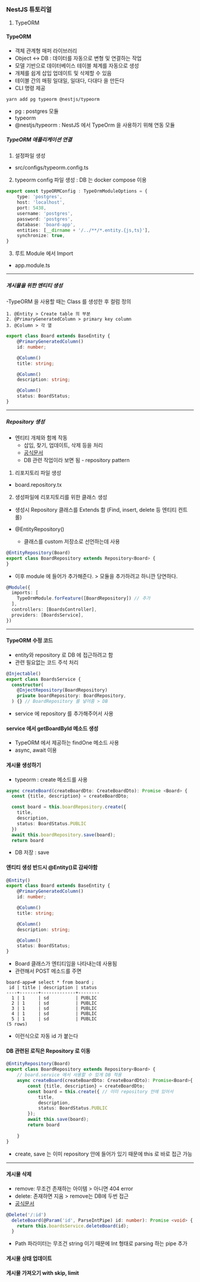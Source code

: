 ### NestJS 튜토리얼
1. TypeORM

#### TypeORM
- 객체 관계형 매퍼 라이브러리
- Object <-> DB : 데이터를 자동으로 변형 및 연결하는 작업
- 모델 기반으로 데이터베이스 테이블 체계를 자동으로 생성
- 개체를 쉽게 삽입 업데이트 및 삭제할 수 있음
- 테이블 간의 매핑 일대일, 일대다, 다대다 을 만든다
- CLI 명령 제공
```shell
yarn add pg typeorm @nestjs/typeorm
```
- pg : postgres 모듈
- typeorm 
- @nestjs/typeorm : NestJS 에서 TypeOrm 을 사용하기 위해 연동 모듈


##### TypeORM 애플리케이션 연결
1. 설정파일 생성
- src/configs/typeorm.config.ts
2. typeorm config 파일 생성 :  DB 는 docker compose 이용
```typescript
export const typeORMConfig : TypeOrmModuleOptions = {
    type: 'postgres',
    host: 'localhost',
    port: 5438,
    username: 'postgres',
    password: 'postgres',
    database: 'board-app',
    entities: [__dirname + '/../**/*.entity.{js,ts}'],
    synchronize: true,
}
```
3. 루트 Module 에서 Import
- app.module.ts

---
##### 게시물을 위한 엔티티 생성
-TypeORM 을 사용할 때는 Class 를 생성한 후 컬럼 정의
```shell
1. @Entity > Create table 의 부분
2. @PrimaryGeneratedColumn > primary key column
3. @Column > 각 열
```

```typescript
export class Board extends BaseEntity {
    @PrimaryGeneratedColumn()
    id: number;

    @Column()
    title: string;

    @Column()
    description: string;

    @Column()
    status: BoardStatus;
}
```
---
##### Repository 생성
- 엔티티 개체와 함께 작동 
  - 삽입, 찾기, 업데이트, 삭제 등을 처리
  - [공식문서](https://typeorm.delightful.studio/classes/_repository_repository_.repository.html)
  - DB 관련 작업이라 보면 됨 - repository pattern

1. 리포지토리 파일 생성
- board.repository.tx
2. 생성파일에 리포지토리를 위한 클래스 생성
- 생성시 Repository 클래스를 Extends 함 (Find, insert, delete 등 엔티티 컨트롤)

- @EntityRepository()
  - 클래스를 custom 저장소로 선언하는데 사용

```typescript
@EntityRepository(Board)
export class BoardRepository extends Repository<Board> {   
}
```
- 이후 module 에 들어가 추가해준다. > 모듈을 추가하려고 하니깐 당연하다.
```typescript
@Module({
  imports: [
    TypeOrmModule.forFeature([BoardRepository]) // 추가
  ],
  controllers: [BoardsController],
  providers: [BoardsService], 
})
```

---

#### TypeORM 수정 코드
- entity와 repository 로 DB 에 접근하려고 함
- 관련 필요없는 코드 주석 처리
```typescript
@Injectable()
export class BoardsService {
  constructor(
    @InjectRepository(BoardRepository)
    private boardRepository: BoardRepository,
  ) {} // BoardRepository 를 넣어줌 > DB
```
- service 에 repository 를 추가해주어서 사용

#### service 에서 getBoardById 메소드 생성
- TypeORM 에서 제공하는 findOne 메소드 사용
- async, await 이용


#### 게시물 생성하기
- typeorm : create 메소드를 사용
```typescript
async createBoard(createBoardDto: CreateBoardDto): Promise <Board> {
  const {title, description} = createBoardDto;

  const board = this.boardRepository.create({
    title,
    description,
    status: BoardStatus.PUBLIC
  })
  await this.boardRepository.save(board);
  return board
```
- DB 저장 : save

#### 엔티티 생성 반드시 @Entity()로 감싸야함
```typescript
@Entity()
export class Board extends BaseEntity {
    @PrimaryGeneratedColumn()
    id: number;

    @Column()
    title: string;

    @Column()
    description: string;

    @Column()
    status: BoardStatus;
}
```
- Board 클래스가 엔티티임을 나타내는데 사용됨
- 관련해서 POST 메소드를 주면
```shell
board-app=# select * from board ;
 id | title | description | status 
----+-------+-------------+--------
  1 | 1     | sd          | PUBLIC
  2 | 1     | sd          | PUBLIC
  3 | 1     | sd          | PUBLIC
  4 | 1     | sd          | PUBLIC
  5 | 1     | sd          | PUBLIC
(5 rows)
```
- 이런식으로 자동 id 가 붙는다
#### DB 관련된 로직은 Repository 로 이동
```typescript
@EntityRepository(Board)
export class BoardRepository extends Repository<Board> {
    // board.service 에서 사용할 수 있게 DB 적용
    async createBoard(createBoardDto: CreateBoardDto): Promise<Board>{
        const {title, description} = createBoardDto;
        const board = this.create({ // 이미 repository 안에 있어서
            title,
            description,
            status: BoardStatus.PUBLIC
        });
        await this.save(board);
        return board
    
    }
}
```
- create, save 는 이미 repository 안에 들어가 있기 때문에 this 로 바로 접근 가능

---

#### 게시물 삭제
- remove: 무조건 존재하는 아이템 > 아니면 404 error
- delete: 존재하면 지움 > remove는 DB에 두번 접근
- [공식문서](https://github.com/typeorm/typeorm/blob/master/docs/repository-api.md)


```typescript
@Delete('/:id')
  deleteBoard(@Param('id', ParseIntPipe) id: number): Promise <void> { // Path 파라미터 int 로 > int parse 못하면 400 error
    return this.boardsService.deleteBoard(id);
  }
```
- Path 파라미터는 무조건 string 이기 때문에 Int 형태로 parsing 하는 pipe 추가


#### 게시물 상태 업데이트
#### 게시물 가져오기 with skip, limit